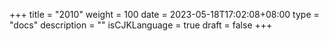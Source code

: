 +++
title = "2010"
weight = 100
date = 2023-05-18T17:02:08+08:00
type = "docs"
description = ""
isCJKLanguage = true
draft = false
+++